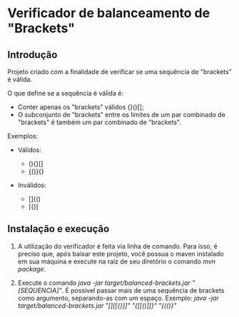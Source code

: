 # Verificador de balanceamento de "Brackets"

## Introdução
Projeto criado com a finalidade de verificar se uma sequência de "brackets" é válida.

O que define se a sequência é válida é:
- Conter apenas os "brackets" válidos {}()[];
- O subconjunto de "brackets" entre os limites de um par combinado de "brackets" é também um par combinado de "brackets".

Exemplos:
- Válidos:
    - (){}[]
    - [{()}](){}

- Inválidos:
    - []{()
    - [{)]

## Instalação e execução
1) A utilização do verificador é feita via linha de comando. Para isso, é preciso que, após baixar este projeto, você possua o maven instalado em sua máquina e execute na raíz de seu diretório o comando *mvn package*.

2) Execute o comando *java -jar target/balanced-brackets.jar "[SEQUENCIA]"*.
É possível passar mais de uma sequência de brackets como argumento, separando-as com um espaço. Exemplo:
*java -jar target/balanced-brackets.jar "[][[{}]]" "{[[()]]}" "{(()}"*